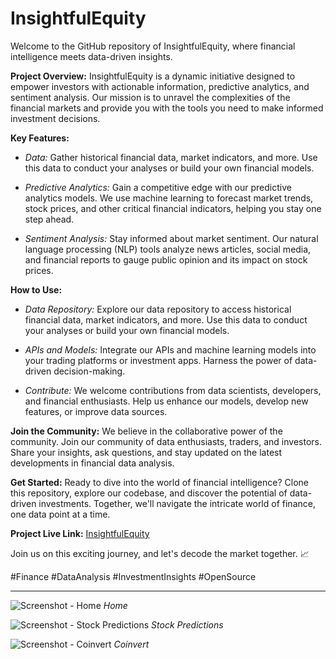 # InsightfulEquity

Welcome to the GitHub repository of InsightfulEquity, where financial intelligence meets data-driven insights.

**Project Overview:**
InsightfulEquity is a dynamic initiative designed to empower investors with actionable information, predictive analytics, and sentiment analysis. Our mission is to unravel the complexities of the financial markets and provide you with the tools you need to make informed investment decisions.

**Key Features:**
- *Data:* Gather historical financial data, market indicators, and more. Use this data to conduct your analyses or build your own financial models.

- *Predictive Analytics:* Gain a competitive edge with our predictive analytics models. We use machine learning to forecast market trends, stock prices, and other critical financial indicators, helping you stay one step ahead.

- *Sentiment Analysis:* Stay informed about market sentiment. Our natural language processing (NLP) tools analyze news articles, social media, and financial reports to gauge public opinion and its impact on stock prices.

**How to Use:**
- *Data Repository:* Explore our data repository to access historical financial data, market indicators, and more. Use this data to conduct your analyses or build your own financial models.

- *APIs and Models:* Integrate our APIs and machine learning models into your trading platforms or investment apps. Harness the power of data-driven decision-making.

- *Contribute:* We welcome contributions from data scientists, developers, and financial enthusiasts. Help us enhance our models, develop new features, or improve data sources.

**Join the Community:**
We believe in the collaborative power of the community. Join our community of data enthusiasts, traders, and investors. Share your insights, ask questions, and stay updated on the latest developments in financial data analysis.

**Get Started:**
Ready to dive into the world of financial intelligence? Clone this repository, explore our codebase, and discover the potential of data-driven investments. Together, we'll navigate the intricate world of finance, one data point at a time.

**Project Live Link:** [InsightfulEquity](http://insightfulequity.pythonanywhere.com)

Join us on this exciting journey, and let's decode the market together. 📈

#Finance #DataAnalysis #InvestmentInsights #OpenSource

---

![Screenshot - Home](home_screenshot.png)
*Home*

![Screenshot - Stock Predictions](stock_predictions_screenshot.png)
*Stock Predictions*

![Screenshot - Coinvert](coinvert_screenshot.png)
*Coinvert*
